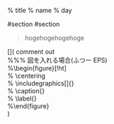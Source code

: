 % title
% name
% day

#section
#section

>hogehogehogehoge

[]( comment out\
%%% 図を入れる場合(ふつー EPS)\
%\begin{figure}[!ht]\
% \centering\
% \includegraphics[]{}\
% \caption{}\
% \label{}\
%\end{figure}\
)
